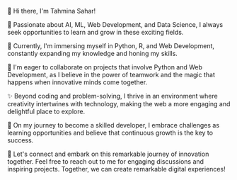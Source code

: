 👋 Hi there, I'm Tahmina Sahar! 

👀 Passionate about AI, ML, Web Development, and Data Science, I always seek opportunities to learn and grow in these exciting fields.

🌱 Currently, I'm immersing myself in Python, R, and Web Development, constantly expanding my knowledge and honing my skills.

💞️ I'm eager to collaborate on projects that involve Python and Web Development, as I believe in the power of teamwork and the magic that happens when innovative minds come together.

✨ Beyond coding and problem-solving, I thrive in an environment where creativity intertwines with technology, making the web a more engaging and delightful place to explore.

🎯 On my journey to become a skilled developer, I embrace challenges as learning opportunities and believe that continuous growth is the key to success.

🌟 Let's connect and embark on this remarkable journey of innovation together. Feel free to reach out to me for engaging discussions and inspiring projects. Together, we can create remarkable digital experiences!

<!---
tahmina-07/tahmina-07 is a ✨ special ✨ repository because its `README.md` (this file) appears on your GitHub profile.
You can click the Preview link to take a look at your changes.
--->

